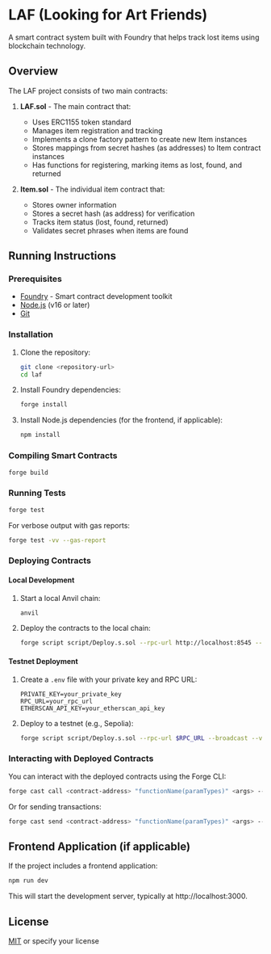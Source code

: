 # LAF (Looking for Art Friends)

A smart contract system built with Foundry that helps track lost items using blockchain technology.

## Overview

The LAF project consists of two main contracts:

1. **LAF.sol** - The main contract that:
   - Uses ERC1155 token standard
   - Manages item registration and tracking
   - Implements a clone factory pattern to create new Item instances
   - Stores mappings from secret hashes (as addresses) to Item contract instances
   - Has functions for registering, marking items as lost, found, and returned

2. **Item.sol** - The individual item contract that:
   - Stores owner information
   - Stores a secret hash (as address) for verification
   - Tracks item status (lost, found, returned)
   - Validates secret phrases when items are found

## Running Instructions

### Prerequisites

- [Foundry](https://book.getfoundry.sh/getting-started/installation) - Smart contract development toolkit
- [Node.js](https://nodejs.org/) (v16 or later)
- [Git](https://git-scm.com/)

### Installation

1. Clone the repository:

   ```bash
   git clone <repository-url>
   cd laf
   ```

2. Install Foundry dependencies:

   ```bash
   forge install
   ```

3. Install Node.js dependencies (for the frontend, if applicable):
   ```bash
   npm install
   ```

### Compiling Smart Contracts

```bash
forge build
```

### Running Tests

```bash
forge test
```

For verbose output with gas reports:

```bash
forge test -vv --gas-report
```

### Deploying Contracts

#### Local Development

1. Start a local Anvil chain:

   ```bash
   anvil
   ```

2. Deploy the contracts to the local chain:
   ```bash
   forge script script/Deploy.s.sol --rpc-url http://localhost:8545 --broadcast --private-key <private-key>
   ```

#### Testnet Deployment

1. Create a `.env` file with your private key and RPC URL:

   ```
   PRIVATE_KEY=your_private_key
   RPC_URL=your_rpc_url
   ETHERSCAN_API_KEY=your_etherscan_api_key
   ```

2. Deploy to a testnet (e.g., Sepolia):
   ```bash
   forge script script/Deploy.s.sol --rpc-url $RPC_URL --broadcast --verify --etherscan-api-key $ETHERSCAN_API_KEY
   ```

### Interacting with Deployed Contracts

You can interact with the deployed contracts using the Forge CLI:

```bash
forge cast call <contract-address> "functionName(paramTypes)" <args> --rpc-url <rpc-url>
```

Or for sending transactions:

```bash
forge cast send <contract-address> "functionName(paramTypes)" <args> --private-key <private-key> --rpc-url <rpc-url>
```

## Frontend Application (if applicable)

If the project includes a frontend application:

```bash
npm run dev
```

This will start the development server, typically at http://localhost:3000.

## License

[MIT](LICENSE) or specify your license
